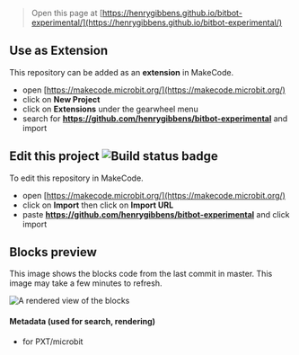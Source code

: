 
> Open this page at [https://henrygibbens.github.io/bitbot-experimental/](https://henrygibbens.github.io/bitbot-experimental/)

## Use as Extension

This repository can be added as an **extension** in MakeCode.

* open [https://makecode.microbit.org/](https://makecode.microbit.org/)
* click on **New Project**
* click on **Extensions** under the gearwheel menu
* search for **https://github.com/henrygibbens/bitbot-experimental** and import

## Edit this project ![Build status badge](https://github.com/henrygibbens/bitbot-experimental/workflows/MakeCode/badge.svg)

To edit this repository in MakeCode.

* open [https://makecode.microbit.org/](https://makecode.microbit.org/)
* click on **Import** then click on **Import URL**
* paste **https://github.com/henrygibbens/bitbot-experimental** and click import

## Blocks preview

This image shows the blocks code from the last commit in master.
This image may take a few minutes to refresh.

![A rendered view of the blocks](https://github.com/henrygibbens/bitbot-experimental/raw/master/.github/makecode/blocks.png)

#### Metadata (used for search, rendering)

* for PXT/microbit
<script src="https://makecode.com/gh-pages-embed.js"></script><script>makeCodeRender("{{ site.makecode.home_url }}", "{{ site.github.owner_name }}/{{ site.github.repository_name }}");</script>
